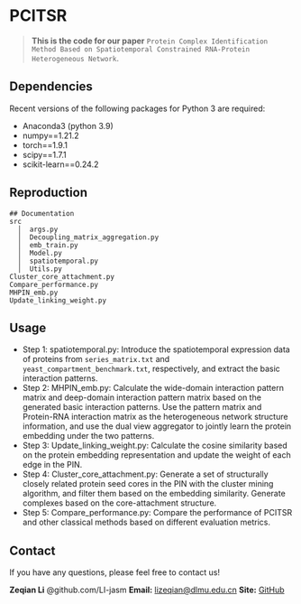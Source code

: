 # PCITSR

> **This is the code for our paper** `Protein Complex Identification Method Based on Spatiotemporal Constrained RNA-Protein Heterogeneous Network`.

## Dependencies
Recent versions of the following packages for Python 3 are required:

* Anaconda3 (python 3.9)
* numpy==1.21.2
* torch==1.9.1
* scipy==1.7.1
* scikit-learn==0.24.2

## Reproduction

```
## Documentation
src
  │  args.py
  │  Decoupling_matrix_aggregation.py
  │  emb_train.py
  │  Model.py
  │  spatiotemporal.py
  │  Utils.py
Cluster_core_attachment.py
Compare_performance.py
MHPIN_emb.py
Update_linking_weight.py
```

## Usage
* Step 1: spatiotemporal.py: Introduce the spatiotemporal expression data of proteins from `series_matrix.txt` and `yeast_compartment_benchmark.txt`, respectively, and extract the basic interaction patterns.
* Step 2: MHPIN_emb.py: Calculate the wide-domain interaction pattern matrix and deep-domain interaction pattern matrix based on the generated basic interaction patterns. Use the pattern matrix and Protein-RNA interaction matrix as the heterogeneous network structure information, and use the dual view aggregator to jointly learn the protein embedding under the two patterns.
* Step 3: Update_linking_weight.py: Calculate the cosine similarity based on the protein embedding representation and update the weight of each edge in the PIN.
* Step 4: Cluster_core_attachment.py: Generate a set of structurally closely related protein seed cores in the PIN with the cluster mining algorithm, and filter them based on the embedding similarity. Generate complexes based on the core-attachment structure.
* Step 5: Compare_performance.py: Compare the performance of PCITSR and other classical methods based on different evaluation metrics.

## Contact

If you have any questions, please feel free to contact us!

**Zeqian Li** @github.com/LI-jasm
**Email:** [lizeqian@dlmu.edu.cn](mailto:lizeqian@dlmu.edu.cn)
**Site:** [GitHub](https://github.com/LI-jasm)
